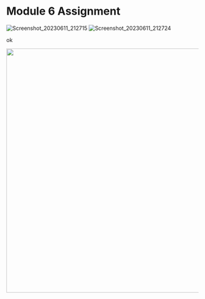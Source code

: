# Module 6 Assignment

![Screenshot_20230611_212715](https://github.com/HasibuliT/Module6Assignment/assets/66546794/22423974-5ab2-4a10-9e20-706f3f3d6bed)
![Screenshot_20230611_212724](https://github.com/HasibuliT/Module6Assignment/assets/66546794/6017e4a4-ebda-4be1-883e-5c1cd2b23449)


ok
<p align="center">
  <img src="https://github.com/HasibuliT/Module6Assignment/assets/66546794/22423974-5ab2-4a10-9e20-706f3f3d6bed" width="720" height="640"/>
</p>


